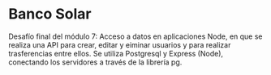 # Banco Solar
Desafío final del módulo 7: Acceso a datos en aplicaciones Node, en que se realiza una API  para crear, editar y eiminar usuarios y para realizar trasferencias entre ellos. Se utiliza Postgresql y Express (Node), conectando los servidores a través de la librería pg.  
